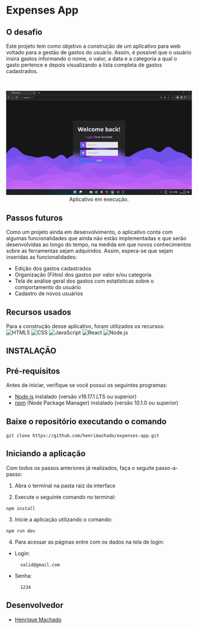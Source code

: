 # Expenses App

## O desafio
<p>Este projeto tem como objetivo a construção de um aplicativo para web voltado para a gestão de gastos do usuário. Assim, é possível que o usuário insira gastos informando o nome, o valor, a data e a categoria a qual o gasto pertence e depois visualizando a lista completa de gastos cadastrados. </p>

<br>
<p align = "center">
<img src= ".\public\expense-app-gif.gif">
<br>
Aplicativo em execução.
</p>


## Passos futuros
<p>Como um projeto ainda em desenvolvimento, o aplicativo conta com algumas funcionalidades que ainda não estão implementadas e que serão desenvolvidas ao longo do tempo, na medida em que novos conhecimentos sobre as ferramentas sejam adquiridos. Assim, espera-se que sejam inseridas as funcionalidades: </p>

- Edição dos gastos cadastrados
- Organização (Filtro) dos gastos por valor e/ou categoria
- Tela de análise geral dos gastos com estatísticas sobre o comportamento do usuário
- Cadastro de novos usuários

## Recursos usados
<p>Para a construção desse aplicativo, foram utilizados os recursos:
<br>

<img alt="HTML5" src="https://img.shields.io/badge/HTML5-E34F26.svg?style=for-the-badge&logo=HTML5&logoColor=white"/> 
<img alt="CSS" src="https://img.shields.io/badge/CSS3-1572B6.svg?style=for-the-badge&logo=CSS3&logoColor=white"/>
<img alt="JavaScript" src="https://img.shields.io/badge/javascript-%23323330.svg?style=for-the-badge&logo=javascript&logoColor=white"/>
<img alt="React" src="https://img.shields.io/badge/react-%2320232a.svg?style=for-the-badge&logo=react&logoColor=white"/>
<img alt="Node.js" src="https://img.shields.io/badge/Node.js-43853D?style=for-the-badge&logo=node.js&logoColor=white"/>

</p>



<h2>INSTALAÇÃO</h2>

## Pré-requisitos

Antes de iniciar, verifique se você possui os seguintes programas:

- [Node.js](https://nodejs.org/pt-br/download/current) instalado (versão v18.17.1 LTS ou superior)
- [npm](https://docs.npmjs.com/downloading-and-installing-node-js-and-npm/) (Node Package Manager) instalado (versão 10.1.0 ou superior)

## Baixe o repositório executando o comando

```
git clone https://github.com/henrimachado/expenses-app.git
```

## Iniciando a aplicação

Com todos os passos anteriores já realizados, faça o seguite passo-a-passo:

1. Abra o terminal na pasta raiz da interface

2. Execute o seguinte comando no terminal:

```
npm install
```

3. Inicie a aplicação utilizando o comando:

```
npm run dev
```

4. Para acessar as páginas entre com os dados na tela de login:

- Login:
  ```
    valid@gmail.com
  ```
- Senha:
  ```
    1234
  ```

## Desenvolvedor

- [Henrique Machado](https://www.linkedin.com/in/henrimachado/)
